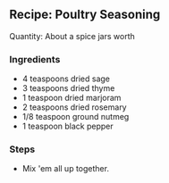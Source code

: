 ## Recipe: Poultry Seasoning
Quantity: About a spice jars worth  

### Ingredients
 - 4 teaspoons dried sage
 - 3 teaspoons dried thyme
 - 1 teaspoon dried marjoram
 - 2 teaspoons dried rosemary
 - 1/8 teaspoon ground nutmeg
 - 1 teaspoon black pepper

### Steps
 - Mix 'em all up together.

